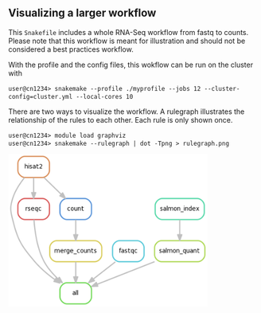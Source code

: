 
## Visualizing a larger workflow

This `Snakefile` includes a whole RNA-Seq workflow from fastq to counts. Please note that this
workflow is meant for illustration and should not be considered a best practices workflow.

With the profile and the config files, this wokflow can be run on the cluster with

```console
user@cn1234> snakemake --profile ./myprofile --jobs 12 --cluster-config=cluster.yml --local-cores 10
```

There are two ways to visualize the workflow. A rulegraph illustrates the relationship of the
rules to each other. Each rule is only shown once.

```console
user@cn1234> module load graphviz
user@cn1234> snakemake --rulegraph | dot -Tpng > rulegraph.png
```

<img width="400" alt="workflow rulegraph" src="./rulegraph.png" />


